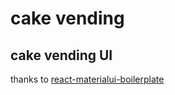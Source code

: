 # cake vending
## cake vending UI
thanks to [react-materialui-boilerplate](https://github.com/syedabuthahirm/react-materialui-boilerplate)
